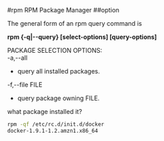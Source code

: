 #rpm
RPM Package Manager
##option




The general form of an rpm query command is

__rpm {-q|--query} [select-options] [query-options]__

PACKAGE SELECTION OPTIONS:  
-a,--all
- query all installed packages.  

-f,--file FILE  
- query package owning FILE.

what package installed it?
```bash
rpm -qf /etc/rc.d/init.d/docker
docker-1.9.1-1.2.amzn1.x86_64
```
